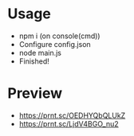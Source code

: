 # Usage

+ npm i (on console(cmd))
+ Configure config.json
+ node main.js
+ Finished!

# Preview
+ https://prnt.sc/OEDHYQbQLUkZ
+ https://prnt.sc/LjdV4BGO_nu2
